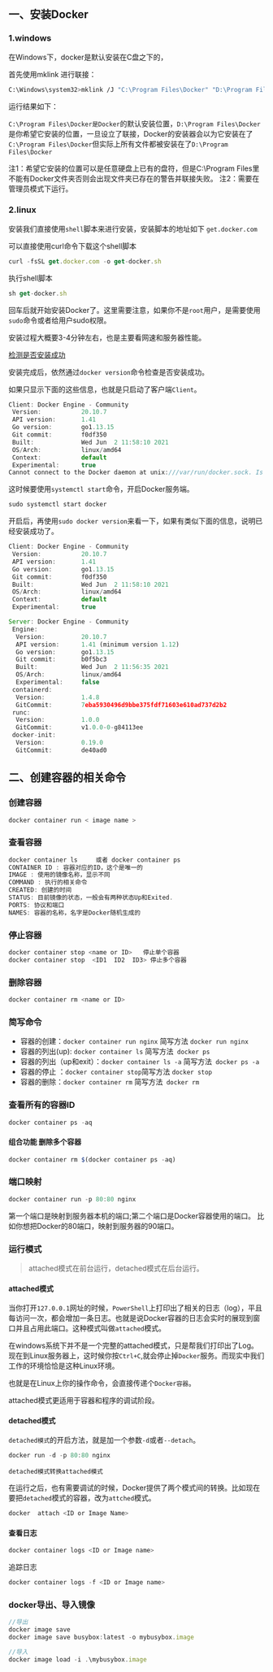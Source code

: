 ## 一、安装Docker

### 1.windows

在Windows下，docker是默认安装在C盘之下的，

首先使用mklink 进行联接：

```bash
C:\Windows\system32>mklink /J "C:\Program Files\Docker" "D:\Program Files\Docker"
```

运行结果如下：

`C:\Program Files\Docker是Docker`的默认安装位置，`D:\Program Files\Docker`是你希望它安装的位置，一旦设立了联接，Docker的安装器会以为它安装在了`C:\Program Files\Docker`但实际上所有文件都被安装在了`D:\Program Files\Docker`

注1：希望它安装的位置可以是任意硬盘上已有的盘符，但是C:\Program Files里不能有Docker文件夹否则会出现文件夹已存在的警告并联接失败。
注2：需要在管理员模式下运行。

### 2.linux

安装我们直接使用`shell`脚本来进行安装，安装脚本的地址如下   `get.docker.com`

可以直接使用curl命令下载这个shell脚本

```jsx
curl -fsSL get.docker.com -o get-docker.sh
```

执行shell脚本

```jsx
sh get-docker.sh
```

回车后就开始安装Docker了。这里需要注意，如果你不是`root`用户，是需要使用`sudo`命令或者给用户sudo权限。

安装过程大概要3-4分钟左右，也是主要看网速和服务器性能。

[检测是否安装成功](https://jspang.com/detailed?id=75#toc312)

安装完成后，依然通过`docker version`命令检查是否安装成功。

如果只显示下面的这些信息，也就是只启动了客户端`Client`。

```jsx
Client: Docker Engine - Community
 Version:           20.10.7
 API version:       1.41
 Go version:        go1.13.15
 Git commit:        f0df350
 Built:             Wed Jun  2 11:58:10 2021
 OS/Arch:           linux/amd64
 Context:           default
 Experimental:      true
Cannot connect to the Docker daemon at unix:///var/run/docker.sock. Is the docker daemon running?
```

这时候要使用`systemctl start`命令，开启Docker服务端。

```jsx
sudo systemctl start docker
```

开启后，再使用`sudo docker version`来看一下，如果有类似下面的信息，说明已经安装成功了。

```jsx
Client: Docker Engine - Community
 Version:           20.10.7
 API version:       1.41
 Go version:        go1.13.15
 Git commit:        f0df350
 Built:             Wed Jun  2 11:58:10 2021
 OS/Arch:           linux/amd64
 Context:           default
 Experimental:      true

Server: Docker Engine - Community
 Engine:
  Version:          20.10.7
  API version:      1.41 (minimum version 1.12)
  Go version:       go1.13.15
  Git commit:       b0f5bc3
  Built:            Wed Jun  2 11:56:35 2021
  OS/Arch:          linux/amd64
  Experimental:     false
 containerd:
  Version:          1.4.8
  GitCommit:        7eba5930496d9bbe375fdf71603e610ad737d2b2
 runc:
  Version:          1.0.0
  GitCommit:        v1.0.0-0-g84113ee
 docker-init:
  Version:          0.19.0
  GitCommit:        de40ad0
```

## 二、创建容器的相关命令

### 创建容器

```jsx
docker container run < image name >
```

### 查看容器

```jsx
docker container ls     或者 docker container ps
CONTAINER ID : 容器对应的ID，这个是唯一的
IMAGE : 使用的镜像名称，显示不同
COMMAND : 执行的相关命令
CREATED: 创建的时间
STATUS: 目前镜像的状态，一般会有两种状态Up和Exited.
PORTS: 协议和端口
NAMES: 容器的名称，名字是Docker随机生成的
```

### 停止容器

```jsx
docker container stop <name or ID>   停止单个容器
docker container stop  <ID1  ID2  ID3> 停止多个容器
```

### 删除容器

```jsx
docker container rm <name or ID>
```

### 简写命令

- 容器的创建：`docker container run nginx` 简写方法 `docker run nginx`
- 容器的列出(up): `docker container ls` 简写方法` docker ps`
- 容器的列出（up和exit）：`docker container ls -a` 简写方法` docker ps -a`
- 容器的停止 ：` docker container stop `简写方法 `docker stop`
- 容器的删除：`docker container rm` 简写方法` docker rm`

### 查看所有的容器ID

```jsx
docker container ps -aq
```

#### 组合功能  删除多个容器

```jsx
docker container rm $(docker container ps -aq)
```

### 端口映射

```javascript
docker container run -p 80:80 nginx
```

第一个端口是映射到服务器本机的端口;第二个端口是Docker容器使用的端口。 比如你想把Docker的80端口，映射到服务器的90端口。

### 运行模式

> attached模式在前台运行，detached模式在后台运行。

#### attached模式

当你打开`127.0.0.1`网址的时候，`PowerShell`上打印出了相关的日志（log），平且每访问一次，都会增加一条日志。也就是说Docker容器的日志会实时的展现到窗口并且占用此端口。这种模式叫做`attached`模式。

在windows系统下并不是一个完整的attached模式，只是帮我们打印出了Log。现在到Linux服务器上，这时候你按`Ctrl+C`,就会停止掉`Docker`服务。而现实中我们工作的环境恰恰是这种Linux环境。

也就是在Linux上你的操作命令，会直接传递个`Docker容器`。

attached模式更适用于容器和程序的调试阶段。

#### detached模式

`detached模式`的开启方法，就是加一个参数`-d`或者`--detach`。

```jsx
docker run -d -p 80:80 nginx
```

`detached模式转换attached模式`

在运行之后，也有需要调试的时候，Docker提供了两个模式间的转换。比如现在要把`detached`模式的容器，改为`attched`模式。

```jsx
docker  attach <ID or Image Name>
```

#### 查看日志

```jsx
docker container logs <ID or Image name>
```

追踪日志

```jsx
docker container logs -f <ID or Image name>
```

### docker导出、导入镜像

```jsx
//导出
docker image save
docker image save busybox:latest -o mybusybox.image

//导入
docker image load -i .\mybusybox.image
```

